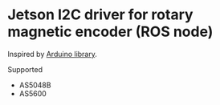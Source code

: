 # Jetson I2C driver for rotary magnetic encoder (ROS node)

Inspired by [Arduino library](https://github.com/sosandroid/AMS_AS5048B).

Supported
- AS5048B
- AS5600